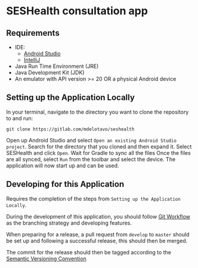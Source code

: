 # SESHealth consultation app

## Requirements
* IDE:
  * [Android Studio](https://developer.android.com/studio/)
  * [IntelliJ](https://www.jetbrains.com/help/idea/getting-started-with-android-development.html)
* Java Run Time Environment (JRE)
* Java Development Kit (JDK)
* An emulator with API version >= 20 OR a physical Android device


## Setting up the Application Locally
In your terminal, navigate to the directory you want to clone the repository to and run:


`git clone https://gitlab.com/mdelotavo/seshealth`


Open up Android Studio and select `Open an existing Android Studio project`. Search for the directory that you cloned and then expand it. Select SESHealth and click `Open`.
Wait for Gradle to sync all the files
Once the files are all synced, select `Run` from the toolbar and select the device.
The application will now start up and can be used.

## Developing for this Application
Requires the completion of the steps from `Setting up the Application Locally`.


During the development of this application, you should follow [Git Workflow](https://www.atlassian.com/git/tutorials/comparing-workflows/gitflow-workflow) as the branching strategy and developing features.


When preparing for a release, a pull request from `develop` to `master` should be set up and following a successful release, this should then be merged.


The commit for the release should then be tagged according to the [Semantic Versioning Convention](https://semver.org/)
